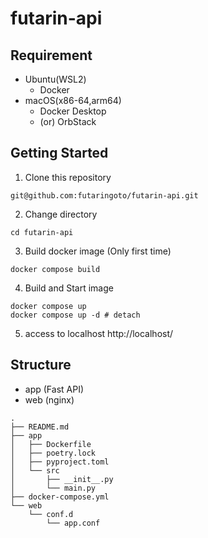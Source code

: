 # futarin-api

## Requirement
- Ubuntu(WSL2)
  - Docker
- macOS(x86-64,arm64)
  - Docker Desktop
  - (or) OrbStack

## Getting Started
1. Clone this repository
```
git@github.com:futaringoto/futarin-api.git
```

2. Change directory
```
cd futarin-api
```

3. Build docker image (Only first time)
```
docker compose build
```

4. Build and Start image
```
docker compose up
docker compose up -d # detach
```
5. access to localhost
http://localhost/

## Structure
- app (Fast API)
- web (nginx)
```
.
├── README.md
├── app
│   ├── Dockerfile
│   ├── poetry.lock
│   ├── pyproject.toml
│   └── src
│       ├── __init__.py
│       └── main.py
├── docker-compose.yml
└── web
    └── conf.d
        └── app.conf
```
